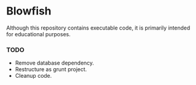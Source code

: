 # Blowfish #

Although this repository contains executable code, it is primarily intended for educational purposes.

### TODO ### 
* Remove database dependency.
* Restructure as grunt project.
* Cleanup code.

